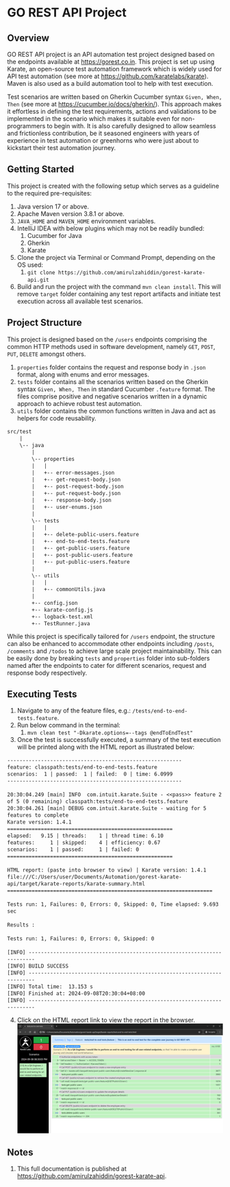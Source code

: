 # GO REST API Project

## Overview
GO REST API project is an API automation test project designed based on the endpoints available at https://gorest.co.in.
This project is set up using Karate, an open-source test automation framework which is widely used for API test automation (see more at https://github.com/karatelabs/karate).
Maven is also used as a build automation tool to help with test execution.

Test scenarios are written based on Gherkin Cucumber syntax `Given, When, Then` (see more at https://cucumber.io/docs/gherkin/).
This approach makes it effortless in defining the test requirements, actions and validations to be implemented in the scenario which makes it suitable even for non-programmers to begin with.
It is also carefully designed to allow seamless and frictionless contribution, be it seasoned engineers with years of experience in test automation or greenhorns who were just about to kickstart their test automation journey.

## Getting Started
This project is created with the following setup which serves as a guideline to the required pre-requisites:
1. Java version 17 or above.
2. Apache Maven version 3.8.1 or above.
3. `JAVA_HOME` and `MAVEN_HOME` environment variables.
4. IntelliJ IDEA with below plugins which may not be readily bundled:
   1. Cucumber for Java
   2. Gherkin
   3. Karate
5. Clone the project via Terminal or Command Prompt, depending on the OS used:
   1. `git clone https://github.com/amirulzahiddin/gorest-karate-api.git`
6. Build and run the project with the command `mvn clean install`. This will remove `target` folder containing any test report artifacts and initiate test execution across all available test scenarios.

## Project Structure
This project is designed based on the `/users` endpoints comprising the common HTTP methods used in software development, namely `GET`, `POST`, `PUT`, `DELETE` amongst others.
1. `properties` folder contains the request and response body in `.json` format, along with enums and error messages.
2. `tests` folder contains all the scenarios written based on the Gherkin syntax `Given, When, Then` in standard Cucumber `.feature` format.
The files comprise positive and negative scenarios written in a dynamic approach to achieve robust test automation.
3. `utils` folder contains the common functions written in Java and act as helpers for code reusability.
```
src/test
    |
    \-- java
        |
        \-- properties
        |   |
        |   +-- error-messages.json
        |   +-- get-request-body.json
        |   +-- post-request-body.json
        |   +-- put-request-body.json
        |   +-- response-body.json
        |   +-- user-enums.json
        |
        \-- tests
        |   |
        |   +-- delete-public-users.feature
        |   +-- end-to-end-tests.feature
        |   +-- get-public-users.feature
        |   +-- post-public-users.feature
        |   +-- put-public-users.feature
        |
        \-- utils
        |   |
        |   +-- commonUtils.java
        |
        +-- config.json
        +-- karate-config.js
        +-- logback-test.xml
        +-- TestRunner.java
```
While this project is specifically tailored for `/users` endpoint, the structure can also be enhanced to accommodate other endpoints including `/posts`, `/comments` and `/todos` to achieve large scale project maintainability.
This can be easily done by breaking `tests` and `properties` folder into sub-folders named after the endpoints to cater for different scenarios, request and response body respectively.

## Executing Tests
1. Navigate to any of the feature files, e.g.: `/tests/end-to-end-tests.feature`.
2. Run below command in the terminal:
   1. `mvn clean test "-Dkarate.options=--tags @endToEndTest"`
3. Once the test is successfully executed, a summary of the test execution will be printed along with the HTML report as illustrated below:
```
---------------------------------------------------------
feature: classpath:tests/end-to-end-tests.feature
scenarios:  1 | passed:  1 | failed:  0 | time: 6.0999
---------------------------------------------------------

20:30:04.249 [main] INFO  com.intuit.karate.Suite - <<pass>> feature 2 of 5 (0 remaining) classpath:tests/end-to-end-tests.feature
20:30:04.261 [main] DEBUG com.intuit.karate.Suite - waiting for 5 features to complete
Karate version: 1.4.1
======================================================
elapsed:   9.15 | threads:    1 | thread time: 6.10
features:     1 | skipped:    4 | efficiency: 0.67
scenarios:    1 | passed:     1 | failed: 0
======================================================

HTML report: (paste into browser to view) | Karate version: 1.4.1
file:///C:/Users/user/Documents/Automation/gorest-karate-api/target/karate-reports/karate-summary.html
===================================================================

Tests run: 1, Failures: 0, Errors: 0, Skipped: 0, Time elapsed: 9.693 sec

Results :

Tests run: 1, Failures: 0, Errors: 0, Skipped: 0

[INFO] ------------------------------------------------------------------------
[INFO] BUILD SUCCESS
[INFO] ------------------------------------------------------------------------
[INFO] Total time:  13.153 s
[INFO] Finished at: 2024-09-08T20:30:04+08:00
[INFO] ------------------------------------------------------------------------
```
4. Click on the HTML report link to view the report in the browser.
   ![sampleKarateTestReport.png](sampleKarateTestReport.png)

## Notes
1. This full documentation is published at https://github.com/amirulzahiddin/gorest-karate-api.
